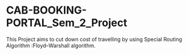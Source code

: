# CAB-BOOKING-PORTAL_Sem_2_Project
This Project aims to cut down cost of travelling by using Special Routing Algorithm :Floyd–Warshall algorithm.
